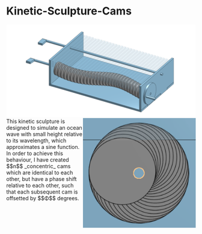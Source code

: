 # Kinetic-Sculpture-Cams

<div align="center">
  <img src="assets/sculpture_.png" alt="description of gif" width="900"/>
</div>

<img src="assets/cams_front.png" align = "right" alt="description of gif" width="300"/>
This kinetic sculpture is designed to simulate an ocean wave with small height relative to its wavelength, which approximates a sine function. In order to achieve this behaviour, I have created $$n$$ _concentric_ cams which are identical to each other, but have a phase shift relative to each other, such that each subsequent cam is offsetted by $$Φ$$ degrees.

